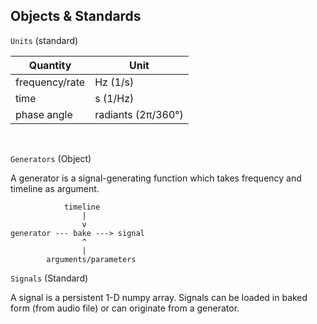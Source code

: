 ## Objects & Standards

`Units` (standard)


| Quantity | Unit |
|---|---|
| frequency/rate | Hz (1/s) |
| time | s (1/Hz) |
| phase angle | radiants (2π/360°) |

<br>



`Generators` (Object)

A generator is a signal-generating function which takes frequency and timeline as argument. 

                timeline
                    |
                    v
    generator --- bake ---> signal
                    ^
                    |
            arguments/parameters

`Signals` (Standard)

A signal is a persistent 1-D numpy array. Signals can be loaded
in baked form (from audio file) or can originate from a 
generator. 

<br>
    

